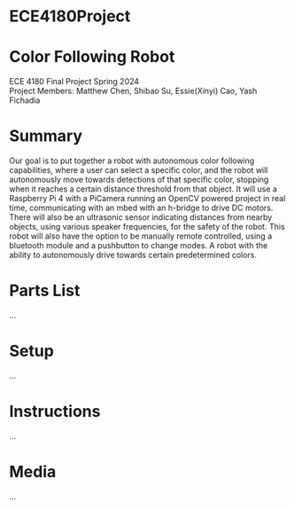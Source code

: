 # ECE4180Project

# Color Following Robot
ECE 4180 Final Project Spring 2024 <br />
Project Members: Matthew Chen, Shibao Su, Essie(Xinyi) Cao, Yash Fichadia

# Summary
Our goal is to put together a robot with autonomous color following capabilities, where a user can select a specific color, and the robot will autonomously move towards detections of that specific color, stopping when it reaches a certain distance threshold from that object. It will use a Raspberry Pi 4 with a PiCamera running an OpenCV powered project in real time, communicating with an mbed with an h-bridge to drive DC motors. There will also be an ultrasonic sensor indicating distances from nearby objects, using various speaker frequencies, for the safety of the robot. This robot will also have the option to be manually remote controlled, using a bluetooth module and a pushbutton to change modes.
A robot with the ability to autonomously drive towards certain predetermined colors.

# Parts List
...

# Setup
...

# Instructions
...

# Media
...
